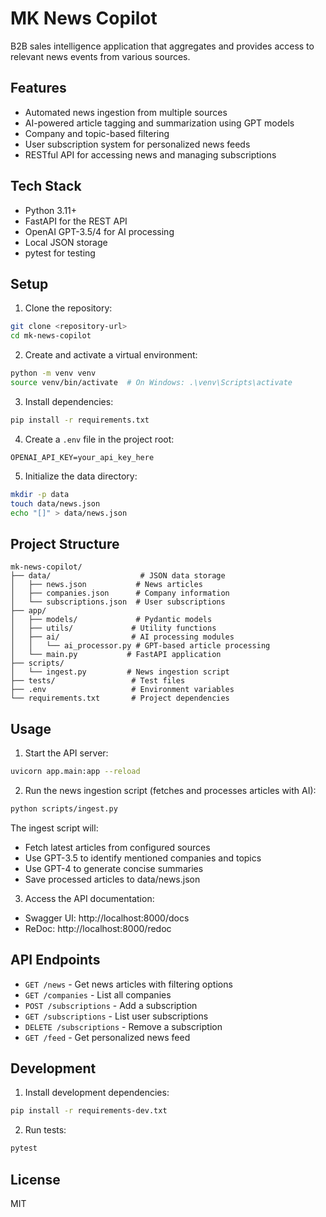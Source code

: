 # MK News Copilot

B2B sales intelligence application that aggregates and provides access to relevant news events from various sources.

## Features

- Automated news ingestion from multiple sources
- AI-powered article tagging and summarization using GPT models
- Company and topic-based filtering
- User subscription system for personalized news feeds
- RESTful API for accessing news and managing subscriptions

## Tech Stack

- Python 3.11+
- FastAPI for the REST API
- OpenAI GPT-3.5/4 for AI processing
- Local JSON storage
- pytest for testing

## Setup

1. Clone the repository:
```bash
git clone <repository-url>
cd mk-news-copilot
```

2. Create and activate a virtual environment:
```bash
python -m venv venv
source venv/bin/activate  # On Windows: .\venv\Scripts\activate
```

3. Install dependencies:
```bash
pip install -r requirements.txt
```

4. Create a `.env` file in the project root:
```
OPENAI_API_KEY=your_api_key_here
```

5. Initialize the data directory:
```bash
mkdir -p data
touch data/news.json
echo "[]" > data/news.json
```

## Project Structure

```
mk-news-copilot/
├── data/                    # JSON data storage
│   ├── news.json           # News articles
│   ├── companies.json      # Company information
│   └── subscriptions.json  # User subscriptions
├── app/
│   ├── models/             # Pydantic models
│   ├── utils/             # Utility functions
│   ├── ai/                # AI processing modules
│   │   └── ai_processor.py # GPT-based article processing
│   └── main.py           # FastAPI application
├── scripts/
│   └── ingest.py         # News ingestion script
├── tests/                 # Test files
├── .env                   # Environment variables
└── requirements.txt       # Project dependencies
```

## Usage

1. Start the API server:
```bash
uvicorn app.main:app --reload
```

2. Run the news ingestion script (fetches and processes articles with AI):
```bash
python scripts/ingest.py
```

The ingest script will:
- Fetch latest articles from configured sources
- Use GPT-3.5 to identify mentioned companies and topics
- Use GPT-4 to generate concise summaries
- Save processed articles to data/news.json

3. Access the API documentation:
- Swagger UI: http://localhost:8000/docs
- ReDoc: http://localhost:8000/redoc

## API Endpoints

- `GET /news` - Get news articles with filtering options
- `GET /companies` - List all companies
- `POST /subscriptions` - Add a subscription
- `GET /subscriptions` - List user subscriptions
- `DELETE /subscriptions` - Remove a subscription
- `GET /feed` - Get personalized news feed

## Development

1. Install development dependencies:
```bash
pip install -r requirements-dev.txt
```

2. Run tests:
```bash
pytest
```

## License

MIT